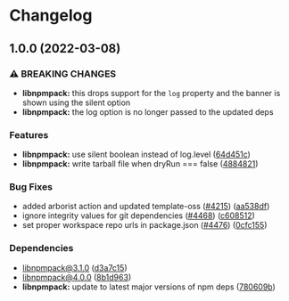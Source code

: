 # Changelog

## 1.0.0 (2022-03-08)


### ⚠ BREAKING CHANGES

* **libnpmpack:** this drops support for the `log` property and the banner is shown using the silent option
* **libnpmpack:** the log option is no longer passed to the updated deps

### Features

* **libnpmpack:** use silent boolean instead of log.level ([64d451c](https://www.github.com/jlmartinnc/cli/commit/64d451c80d3385aba0f0a89736368318f2389500))
* **libnpmpack:** write tarball file when dryRun === false ([4884821](https://www.github.com/jlmartinnc/cli/commit/4884821f637ca1992b494fbdbd94d000e4428a40))


### Bug Fixes

* added arborist action and updated template-oss ([#4215](https://www.github.com/jlmartinnc/cli/issues/4215)) ([aa538df](https://www.github.com/jlmartinnc/cli/commit/aa538df4c19f46d2e24e2635d1214176c662fcea))
* ignore integrity values for git dependencies ([#4468](https://www.github.com/jlmartinnc/cli/issues/4468)) ([c608512](https://www.github.com/jlmartinnc/cli/commit/c608512ed03ccf87dc989cec2849d14bf034513a))
* set proper workspace repo urls in package.json ([#4476](https://www.github.com/jlmartinnc/cli/issues/4476)) ([0cfc155](https://www.github.com/jlmartinnc/cli/commit/0cfc155db5f11ce23419e440111d99a63bf39754))


### Dependencies

* libnpmpack@3.1.0 ([d3a7c15](https://www.github.com/jlmartinnc/cli/commit/d3a7c15e1e3d305a0bf781493406dfb1fdbaca35))
* libnpmpack@4.0.0 ([8b1d963](https://www.github.com/jlmartinnc/cli/commit/8b1d9636ad2374254263d154f2b4ca8ea6416f4c))
* **libnpmpack:** update to latest major versions of npm deps ([780609b](https://www.github.com/jlmartinnc/cli/commit/780609b0be8cc7b06e2c36dd0707a6e5a154d976))
